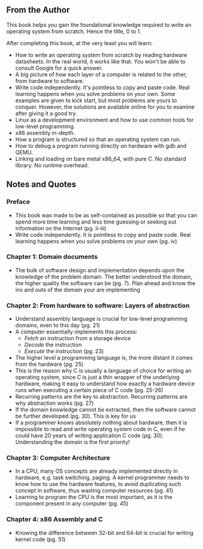 
## From the Author
This book helps you gain the foundational knowledge required to write an operating system from scratch. Hence the title, 0 to 1.

After completing this book, at the very least you will learn:
- How to write an operating system from scratch by reading hardware datasheets. In the real world, it works like that. You won't be able to consult Google for a quick answer.
- A big picture of how each layer of a computer is related to the other, from hardware to software.
- Write code independently. It's pointless to copy and paste code. Real learning happens when you solve problems on your own. Some examples are given to kick start, but most problems are yours to conquer. However, the solutions are available online for you to examine after giving it a good try.
- Linux as a development environment and how to use common tools for low-level programming.
- x86 assembly in-depth.
- How a program is structured so that an operating system can run.
- How to debug a program running directly on hardware with gdb and QEMU.
- Linking and loading on bare metal x86_64, with pure C. No standard library. No runtime overhead.

## Notes and Quotes
### Preface
- This book was made to be as self-contained as possible so that you can spend more time learning and less time guessing or seeking out information on the Internet (pg. ii-iii)
- Write code independently. It is pointless to copy and paste code. Real learning happens when you solve problems on your own (pg. iv)
### Chapter 1: Domain documents
- The bulk of software design and implementation depends upon the knowledge of the problem domain. The better understood the domain, the higher quality the software can be (pg. 7). Plan ahead and know the ins and outs of the domain your are implementing
### Chapter 2: From hardware to software: Layers of abstraction
- Understand assembly language is crucial for low-level programming domains, even to this day (pg. 21)
- A computer essentially implements this process:
	- *Fetch* an instruction from a storage device 
	- *Decode* the instruction
	- *Execute* the instruction (pg. 23)
- The higher level a programming language is, the more distant it comes from the hardware (pg. 25)
- This is the reason why C is usually a language of choice for writing an operating system, since C is just a thin wrapper of the underlying hardware, making it easy to understand how exactly a hardware device runs when executing a certain piece of C code (pg. 25-26)
- Recurring patterns are the key to abstraction. Recurring patterns are why abstraction works (pg. 27)
- If the domain knowledge cannot be extracted, then the software cannot be further developed (pg. 30). This is key for us
- If a programmer knows absolutely nothing about hardware, then it is impossible to read and write operating system code in C, even if he could have 20 years of writing application C code (pg. 30). Understanding the domain is the first priority!
### Chapter 3: Computer Architecture
- In a CPU, many OS concepts are already implemented directly in hardware, e.g. task switching, paging. A kernel programmer needs to know how to use the hardware features, to avoid duplicating such concept in software, thus wasting computer resources (pg. 41)
- Learning to program the CPU is the most important, as it is the component present in any computer (pg. 45)
### Chapter 4: x86 Assembly and C
- Knowing the difference between 32-bit and 64-bit is crucial for writing kernel code (pg. 51)
